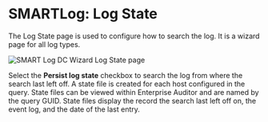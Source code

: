# SMARTLog: Log State

The Log State page is used to configure how to search the log. It is a wizard page for all log
types.

![SMART Log DC Wizard Log State page](/img/product_docs/accessanalyzer/11.6/accessanalyzer/admin/datacollector/smartlog/logstate.webp)

Select the **Persist log state** checkbox to search the log from where the search last left off. A
state file is created for each host configured in the query. State files can be viewed within
Enterprise Auditor and are named by the query GUID. State files display the record the search last
left off on, the event log, and the date of the last entry.
